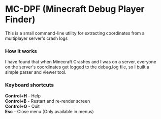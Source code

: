 # MC-DPF (Minecraft Debug Player Finder)
This is a small command-line utility for extracting coordinates from a multiplayer server's crash logs

### How it works
I have found that when Minecraft Crashes and I was on a server, everyone on the server's coordinates get logged to the debug.log file, so I built a simple parser and viewer tool.


### Keyboard shortcuts
**Control+H** - Help<br>
**Control+B** - Restart and re-render screen<br>
**Control+Q** - Quit<br>
**Esc**               - Close menu (Only available in menus)<br>

